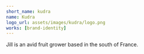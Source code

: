 ```yaml
---
short_name: kudra
name: Kudra
logo_url: assets/images/kudra/logo.png
works: [brand-identity]
---
```

Jill is an avid fruit grower based in the south of France.